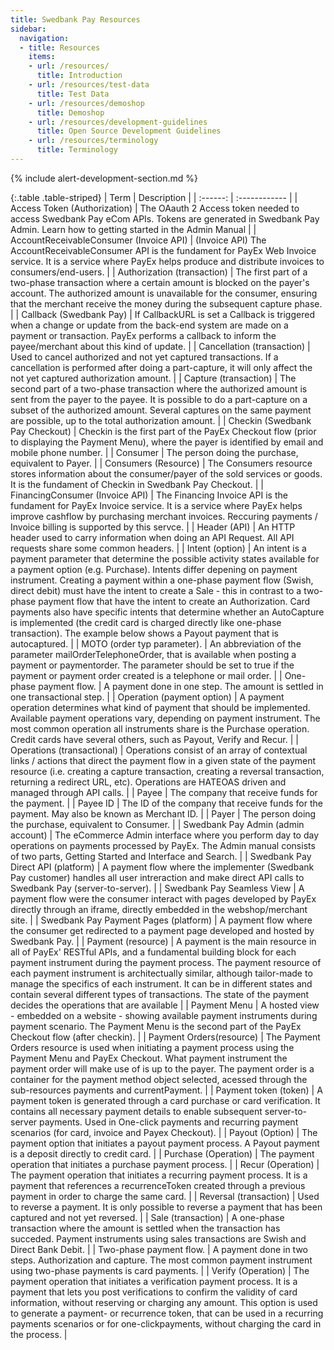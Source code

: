 ```yaml
---
title: Swedbank Pay Resources
sidebar:
  navigation:
  - title: Resources
    items:
    - url: /resources/
      title: Introduction
    - url: /resources/test-data
      title: Test Data
    - url: /resources/demoshop
      title: Demoshop
    - url: /resources/development-guidelines
      title: Open Source Development Guidelines
    - url: /resources/terminology
      title: Terminology
---
```


{% include alert-development-section.md %}

{:.table .table-striped}
| Term  | Description                                                                                                                                                                                                                                                                                                                                                                                                                                                                                                                                                               |
| :------: | :------------ |
 | Access Token (Authorization)                                | The OAauth 2 Access token needed to access Swedbank Pay eCom APIs. Tokens are generated in Swedbank Pay Admin. Learn how to getting started in the Admin Manual                                                                                                                                                                                                                                                                                                                                                                                                                                                                                                     |
 | AccountReceivableConsumer (Invoice API)                      |  (Invoice API) The AccountReceivableConsumer API is the fundament for PayEx Web Invoice service. It is a service where PayEx helps produce and distribute invoices to consumers/end-users.                                                                                                                                                                                                                                               |
|  Authorization (transaction)                      | The first part of a two-phase transaction where a certain amount is blocked on the payer's account. The authorized amount is unavailable for the consumer, ensuring that the merchant receive the money during the subsequent capture phase.                                                                                                                                                                                                                                                                                                                                              |
|  Callback (Swedbank Pay)                      | If CallbackURL is set a Callback is triggered when a change or update from the back-end system are made on a payment or transaction. PayEx performs a callback to inform the payee/merchant about this kind of update.                                                                                                                                                                                                                                                                                                                                                                                                                                                                                                                                                |
|  Cancellation (transaction)                          | Used to cancel authorized and not yet captured transactions. If a cancellation is performed after doing a part-capture, it will only affect the not yet captured authorization amount.                                                                                                                                                                                                                                                                                                                                                                                                                                                                                                   |
| Capture  (transaction)                           | The second part of a two-phase transaction where the authorized amount is sent from the payer to the payee. It is possible to do a part-capture on a subset of the authorized amount. Several captures on the same payment are possible, up to the total authorization amount. |
|  Checkin (Swedbank Pay Checkout)                       | Checkin is the first part of the PayEx Checkout flow (prior to displaying the Payment Menu), where the payer is identified by email and mobile phone number.                                                                                                                                                                                                                                                                                                                                                                                                        |
|  Consumer                  | The person doing the purchase, equivalent to Payer.                                                                                                                                                                                                                                                                                                                                                                                                     |
|  Consumers (Resource)                 | The Consumers resource stores information about the consumer/payer of the sold services or goods. It is the fundament of Checkin in Swedbank Pay Checkout.                                                                                                                                                                                                                                                                                                                                                                                                                                                                                                                  |
| FinancingConsumer (Invoice API)          | The Financing Invoice API  is the fundament for PayEx Invoice service. It is a service where PayEx helps improve cashflow by purchasing merchant invoices. Reccuring payments / Invoice billing is supported by this servce.                                                                                                                                                                                                                                                                                                                                                                                                                                                          |
|  Header (API)           | An HTTP header used to carry information when doing an API Request. All API requests share some common headers.                                                                                                                                                                                                                                                                                                                                                                                                                                                                   |
|     Intent (option)        | An intent is a payment parameter that determine the possible activity states available for a payment option (e.g. Purchase). Intents differ depening on payment instrument. Creating a payment within a one-phase payment flow (Swish, direct debit) must have the intent to create a Sale  - this in contrast to a two-phase payment flow that have the intent to create an Authorization. Card payments also have specific intents that determine whether an AutoCapture is implemented (the credit card is charged directly like one-phase transaction). The example below shows a Payout payment that is autocaptured.                                                                                                                                                                                                                                                                                                                                                                                                                                 |
|  MOTO (order typ parameter).                       | An abbreviation of the parameter mailOrderTelephoneOrder,  that is available when posting a payment or paymentorder. The parameter should be set to true if the payment or payment order created is a telephone or mail order.                                                                                                                                                                                                                                                                                                                                                                                                                                                                   |
|  One-phase payment flow.                          | A payment done in one step. The amount is settled in one transactional step.                                                                                                                                                                                                                                                                                                                                                                                                                                                                                                                                                    |
|  Operation  (payment option)                             | A  payment operation determines what kind of payment that should be implemented. Available payment operations vary, depending on payment instrument. The most common operation all instruments share is the Purchase operation. Credit cards have several others, such  as Payout, Verify and Recur.                                                                                                                                                                                                                                                                                                                                                                                                                                                                                                    |
|  Operations (transactional)                  | Operations consist of an array of contextual links / actions that direct the payment flow in a given state of the payment resource (i.e. creating a capture transaction, creating a reversal transaction, returning a redirect URL, etc). Operations are HATEOAS driven and managed through API calls.                                                                                                                                                                                                                                                                                                                                                                                                                                                                                       |
|  Payee                     | The company that receive funds for the payment.                                                                                                                                                                                                                                                                                                                                                                     |
|  Payee ID                 | The ID of the company that receive funds for the payment. May also be known as Merchant ID.                                                                                                                                                                                                                                                                                                                                                                                                                     |
|  Payer                    | The person doing the purchase, equivalent to Consumer.                                                                                                                                                                                                                                                                                                                                                                                                                                       |
|  Swedbank Pay Admin (admin account)             | The eCommerce Admin interface where you perform day to day operations on payments processed by PayEx. The Admin manual consists of two parts, Getting Started and Interface and Search.                                                                                                                                                                                                                                                                                                                                                                                                                                                           |
|  Swedbank Pay Direct API (platform)                      |  A payment flow where the implementer (Swedbank Pay customer) handles all user intreraction and make direct API calls to Swedbank Pay (server-to-server).                                                                                                                                                                                                                                                                                                                                                                                                                                                                                                                     |
|  Swedbank Pay Seamless View                     | A payment flow were the consumer interact with pages developed by PayEx directly through an iframe, directly embedded in the webshop/merchant site.                                                                                                                                                                                                                                                                                                                                                                                                                                                                                      |
| Swedbank Pay Payment Pages  (platform)           | A payment flow where the consumer get redirected to a payment page developed and hosted by Swedbank Pay.                                                                                                                                                                                                                                                                                                                                                                                  |
|  Payment (resource)                | A payment is the main resource in all of PayEx' RESTful APIs, and a fundamental building block for each payment instrument during the payment process. The payment resource of each payment instrument is architectually similar, although tailor-made to manage the specifics of each instrument. It can be in different states and contain several different types of transactions. The state of the payment decides the operations that are available                                                                                                                                                                                                                                                                                                                                                                                                                                                                   |
|  Payment Menu            | A hosted view - embedded on a website - showing available payment instruments during payment scenario. The Payment Menu is the second part of the PayEx Checkout flow (after checkin).                                                                                                                                                                                                                                                                                                                                                                            |
|   Payment Orders(resource)      | The Payment Orders resource is used when initiating a payment process using the Payment Menu and PayEx Checkout. What payment instrument the payment order will make use of is up to the payer. The payment order is a container for the payment method object selected, acessed through the sub-resources payments and currentPayment.                                                                                                                                                                                                                                                                                                                                                                                                                                                                                   |
|   Payment token (token)                    | A payment token is generated through a card purchase or card verification. It contains all necessary payment details to enable subsequent server-to-server payments. Used in One-click payments and recurring payment scenarios (for card, invoice and Payex Checkout).                                                                                                                                                                                                                                                                                                                                                                                                               |
|   Payout (Option)               | The payment option that initiates a payout payment process. A Payout payment is a deposit directly to credit card.                                                                                                                                                                                                                                                                                                                                  |
|    Purchase (Operation)       | The payment operation that initiates a purchase payment process.                                                                                                                                                                                                                                                                                                                                                                           |
|   Recur (Operation)   | The payment operation that initiates a recurring payment process. It is a payment that references a recurrenceToken created through a previous payment in order to charge the same card.                                                                                                                                                                                                                                                                                                                                                                                               |
|  Reversal (transaction)             | Used to reverse a payment. It is only possible to reverse a payment that has been captured and not yet reversed.                                                                                                                                                                                                                                                                                                                                                                                                                                                                  |
|  Sale (transaction)   | A one-phase transaction where the amount is settled when the transaction has succeded. Payment instruments using sales transactions are Swish and Direct Bank Debit.                                                                                                                                                                                                                                                                                                                                                                                               |
|  Two-phase payment flow.            | A payment done in two steps. Authorization and capture. The most common payment instrument using two-phase payments is card payments.                                                                                                                                                                                                                                                                                                                                                                                                                                                                                                                              |
|  Verify (Operation)    | The payment operation that initiates a verification payment process. It is a payment that lets you post verifications to confirm the validity of card information, without reserving or charging any amount. This option is used to generate a payment- or recurrence token, that can be used in a recurring payments scenarios or for one-clickpayments, without charging the card in the process.                                                                                                                                                                                                                                                                                                                                                                                                |
